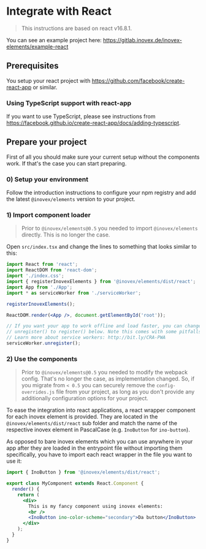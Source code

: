 # Integrate with React

> This instructions are based on react v16.8.1.

You can see an example project here: https://gitlab.inovex.de/inovex-elements/example-react

## Prerequisites

You setup your react project with https://github.com/facebook/create-react-app or similar.

### Using TypeScript support with react-app

If you want to use TypeScript, please see instructions from https://facebook.github.io/create-react-app/docs/adding-typescript.

## Prepare your project

First of all you should make sure your current setup without the components work. If that's the case you can start preparing.

### 0) Setup your environment

Follow the introduction instructions to configure your npm registry and add the latest `@inovex/elements` version to your project.

### 1) Import component loader

> Prior to `@inovex/elements@0.5` you needed to import `@inovex/elements` directly. This is no longer the case.

Open `src/index.tsx` and change the lines to something that looks similar to this:

```jsx
import React from 'react';
import ReactDOM from 'react-dom';
import './index.css';
import { registerInovexElements } from '@inovex/elements/dist/react';
import App from './App';
import * as serviceWorker from './serviceWorker';

registerInovexElements();

ReactDOM.render(<App />, document.getElementById('root'));

// If you want your app to work offline and load faster, you can change
// unregister() to register() below. Note this comes with some pitfalls.
// Learn more about service workers: http://bit.ly/CRA-PWA
serviceWorker.unregister();
```

### 2) Use the components

> Prior to `@inovex/elements@0.5` you needed to modify the webpack config. That's no longer the case, as implementation changed. So, if you migrate from `< 0.5` you can securely remove the `config-overrides.js` file from your project, as long as you don't provide any additionally configuration options for your project.

To ease the integration into react applications, a react wrapper component for each inovex element is provided. They are located in the `@inovex/elements/dist/react` sub folder and match the name of the respective inovex element in PascalCase (e.g. `InoButton` for `ino-button`).

As opposed to bare inovex elements which you can use anywhere in your app after they are loaded in the entrypoint file without importing
them specifically, you have to import each react wrapper in the file you want to use it:

```jsx
import { InoButton } from '@inovex/elements/dist/react';

export class MyComponent extends React.Component {
  render() {
    return (
      <div>
        This is my fancy component using inovex elements:
        <br />
        <InoButton ino-color-scheme="secondary">Da button</InoButton>
      </div>
    );
  }
}
```
